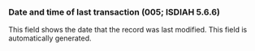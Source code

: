 ### Date and time of last transaction (005; ISDIAH 5.6.6)
This field shows the date that the record was last modified. This field is automatically generated.
